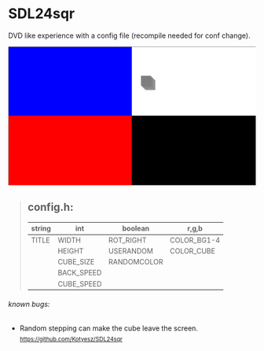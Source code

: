 # SDL24sqr
DVD like experience with a config file (recompile needed for conf change).

![alt example.png](example.png)

> ## config.h:
> |string|int|boolean|r,g,b|
> |-|-|-|-|
> |TITLE|WIDTH|ROT_RIGHT|COLOR_BG1-4|
> ||HEIGHT|USERANDOM|COLOR_CUBE|
> ||CUBE_SIZE|RANDOMCOLOR||
> ||BACK_SPEED|||
> ||CUBE_SPEED|||

###### known bugs:
- Random stepping can make the cube leave the screen.
<sub><https://github.com/Kotyesz/SDL24sqr></sub>
